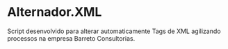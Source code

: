 # Alternador.XML
Script desenvolvido para alterar automaticamente Tags de XML agilizando processos na empresa Barreto Consultorias.
